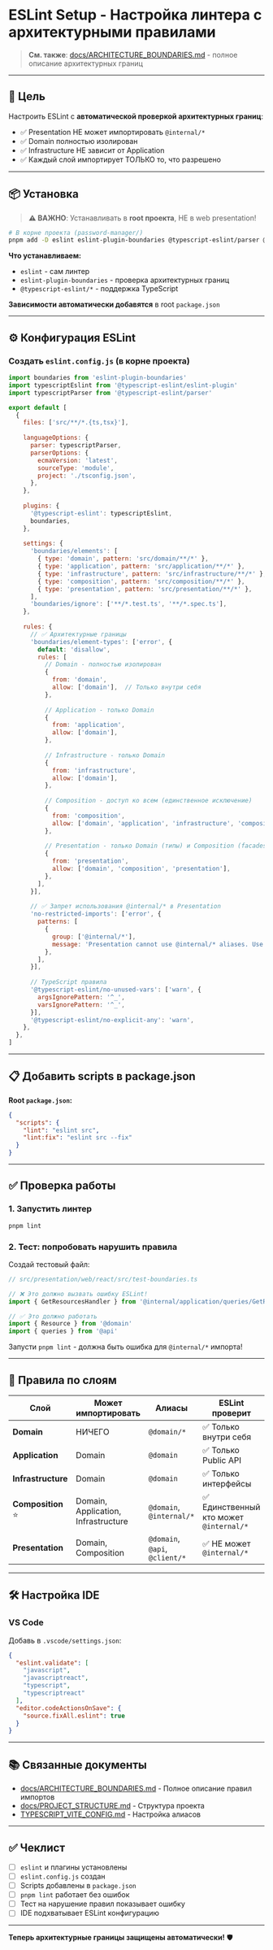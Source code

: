 # ESLint Setup - Настройка линтера с архитектурными правилами

> **См. также**: [docs/ARCHITECTURE_BOUNDARIES.md](../../docs/ARCHITECTURE_BOUNDARIES.md) - полное описание архитектурных границ

---

## 🎯 Цель

Настроить ESLint с **автоматической проверкой архитектурных границ**:
- ✅ Presentation НЕ может импортировать `@internal/*`
- ✅ Domain полностью изолирован
- ✅ Infrastructure НЕ зависит от Application
- ✅ Каждый слой импортирует ТОЛЬКО то, что разрешено

---

## 📦 Установка

> **⚠️ ВАЖНО**: Устанавливать в **root проекта**, НЕ в web presentation!

```bash
# В корне проекта (password-manager/)
pnpm add -D eslint eslint-plugin-boundaries @typescript-eslint/parser @typescript-eslint/eslint-plugin
```

**Что устанавливаем:**
- `eslint` - сам линтер
- `eslint-plugin-boundaries` - проверка архитектурных границ
- `@typescript-eslint/*` - поддержка TypeScript

**Зависимости автоматически добавятся** в root `package.json`

---

## ⚙️ Конфигурация ESLint

### Создать `eslint.config.js` (в корне проекта)

```javascript
import boundaries from 'eslint-plugin-boundaries'
import typescriptEslint from '@typescript-eslint/eslint-plugin'
import typescriptParser from '@typescript-eslint/parser'

export default [
  {
    files: ['src/**/*.{ts,tsx}'],
    
    languageOptions: {
      parser: typescriptParser,
      parserOptions: {
        ecmaVersion: 'latest',
        sourceType: 'module',
        project: './tsconfig.json',
      },
    },
    
    plugins: {
      '@typescript-eslint': typescriptEslint,
      boundaries,
    },
    
    settings: {
      'boundaries/elements': [
        { type: 'domain', pattern: 'src/domain/**/*' },
        { type: 'application', pattern: 'src/application/**/*' },
        { type: 'infrastructure', pattern: 'src/infrastructure/**/*' },
        { type: 'composition', pattern: 'src/composition/**/*' },
        { type: 'presentation', pattern: 'src/presentation/**/*' },
      ],
      'boundaries/ignore': ['**/*.test.ts', '**/*.spec.ts'],
    },
    
    rules: {
      // ✅ Архитектурные границы
      'boundaries/element-types': ['error', {
        default: 'disallow',
        rules: [
          // Domain - полностью изолирован
          {
            from: 'domain',
            allow: ['domain'],  // Только внутри себя
          },
          
          // Application - только Domain
          {
            from: 'application',
            allow: ['domain'],
          },
          
          // Infrastructure - только Domain
          {
            from: 'infrastructure',
            allow: ['domain'],
          },
          
          // Composition - доступ ко всем (единственное исключение)
          {
            from: 'composition',
            allow: ['domain', 'application', 'infrastructure', 'composition'],
          },
          
          // Presentation - только Domain (типы) и Composition (facades)
          {
            from: 'presentation',
            allow: ['domain', 'composition', 'presentation'],
          },
        ],
      }],
      
      // ✅ Запрет использования @internal/* в Presentation
      'no-restricted-imports': ['error', {
        patterns: [
          {
            group: ['@internal/*'],
            message: 'Presentation cannot use @internal/* aliases. Use @domain or @api instead.',
          },
        ],
      }],
      
      // TypeScript правила
      '@typescript-eslint/no-unused-vars': ['warn', { 
        argsIgnorePattern: '^_',
        varsIgnorePattern: '^_',
      }],
      '@typescript-eslint/no-explicit-any': 'warn',
    },
  },
]
```

---

## 📋 Добавить scripts в package.json

**Root `package.json`:**

```json
{
  "scripts": {
    "lint": "eslint src",
    "lint:fix": "eslint src --fix"
  }
}
```

---

## ✅ Проверка работы

### 1. Запустить линтер

```bash
pnpm lint
```

### 2. Тест: попробовать нарушить правила

Создай тестовый файл:

```typescript
// src/presentation/web/react/src/test-boundaries.ts

// ❌ Это должно вызвать ошибку ESLint!
import { GetResourcesHandler } from '@internal/application/queries/GetResourcesHandler'

// ✅ Это должно работать
import { Resource } from '@domain'
import { queries } from '@api'
```

Запусти `pnpm lint` - должна быть ошибка для `@internal/*` импорта!

---

## 🎯 Правила по слоям

| Слой | Может импортировать | Алиасы | ESLint проверит |
|------|---------------------|--------|-----------------|
| **Domain** | НИЧЕГО | `@domain/*` | ✅ Только внутри себя |
| **Application** | Domain | `@domain` | ✅ Только Public API |
| **Infrastructure** | Domain | `@domain` | ✅ Только интерфейсы |
| **Composition** ⭐ | Domain, Application, Infrastructure | `@domain`, `@internal/*` | ✅ Единственный кто может `@internal/*` |
| **Presentation** | Domain, Composition | `@domain`, `@api`, `@client/*` | ✅ НЕ может `@internal/*` |

---

## 🛠️ Настройка IDE

### VS Code

Добавь в `.vscode/settings.json`:

```json
{
  "eslint.validate": [
    "javascript",
    "javascriptreact",
    "typescript",
    "typescriptreact"
  ],
  "editor.codeActionsOnSave": {
    "source.fixAll.eslint": true
  }
}
```

---

## 📚 Связанные документы

- [docs/ARCHITECTURE_BOUNDARIES.md](../../docs/ARCHITECTURE_BOUNDARIES.md) - Полное описание правил импортов
- [docs/PROJECT_STRUCTURE.md](../../docs/PROJECT_STRUCTURE.md) - Структура проекта
- [TYPESCRIPT_VITE_CONFIG.md](./TYPESCRIPT_VITE_CONFIG.md) - Настройка алиасов

---

## ✅ Чеклист

- [ ] `eslint` и плагины установлены
- [ ] `eslint.config.js` создан
- [ ] Scripts добавлены в `package.json`
- [ ] `pnpm lint` работает без ошибок
- [ ] Тест на нарушение правил показывает ошибку
- [ ] IDE подхватывает ESLint конфигурацию

---

**Теперь архитектурные границы защищены автоматически!** 🛡️
